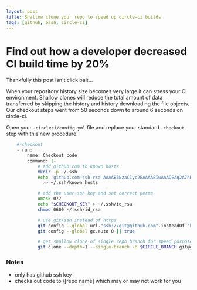 ```yaml
---
layout: post
title: Shallow clone your repo to speed up circle-ci builds
tags: [github, bash, circle-ci]
---
```


# Find out how a developer decreased CI build time by 20%

Thankfully this post isn't click bait...

When your repository history size becomes very large it can stress your CI environment. 
Shallow clones will reduce the total amount of data transferred by skipping the history and history downloading the file objects.
Our checkout steps went from 50 seconds down to around 6 seconds on circle-ci.

Open your `.circleci/config.yml` file and replace your standard `-checkout` step with this new procedure.

```bash
    #-checkout
    - run:
        name: Checkout code
        command: |-
            # add github.com to known hosts
            mkdir -p ~/.ssh
            echo 'github.com ssh-rsa AAAAB3NzaC1yc2EAAAABIwAAAQEAq2A7hRGmdnm9tUDbO9IDSwBK6TbQa+PXYPCPy6rbTrTtw7PHkccKrpp0yVhp5HdEIcKr6pLlVDBfOLX9QUsyCOV0wzfjIJNlGEYsdlLJizHhbn2mUjvSAHQqZETYP81eFzLQNnPHt4EVVUh7VfDESU84KezmD5QlWpXLmvU31/yMf+Se8xhHTvKSCZIFImWwoG6mbUoWf9nzpIoaSjB+weqqUUmpaaasXVal72J+UX2B+2RPW3RcT0eOzQgqlJL3RKrTJvdsjE3JEAvGq3lGHSZXy28G3skua2SmVi/w4yCE6gbODqnTWlg7+wC604ydGXA8VJiS5ap43JXiUFFAaQ==
            ' >> ~/.ssh/known_hosts

            # add the user ssh key and set correct perms
            umask 077
            echo "$CHECKOUT_KEY" > ~/.ssh/id_rsa
            chmod 0600 ~/.ssh/id_rsa

            # use git+ssh instead of https
            git config --global url."ssh://git@github.com".insteadOf "https://github.com" || true
            git config --global gc.auto 0 || true

            # get shallow clone of single repo branch for speed purposes
            git clone --depth=1 --single-branch -b $CIRCLE_BRANCH git@github.com:$CIRCLE_USERNAME/$CIRCLE_PROJECT_REPONAME "/$CIRCLE_PROJECT_REPONAME"
```

### Notes
- only has github ssh key
- checks out code to /[repo name] which may or may not work for you